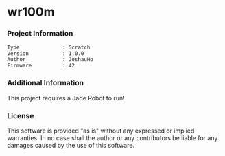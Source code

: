 wr100m
================



### Project Information
```
Type              : Scratch
Version           : 1.0.0
Author            : JoshauHo
Firmware          : 42
```

### Additional Information
This project requires a Jade Robot to run!

### License
This software is provided "as is" without any expressed or implied warranties.  In no case shall the author or any contributors be liable for any damages caused by the use of this software.

